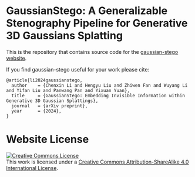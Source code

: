 # GaussianStego: A Generalizable Stenography Pipeline for Generative 3D Gaussians Splatting

This is the repository that contains source code for the [gaussian-stego website](https://gaussian-stego.github.io/).

If you find gaussian-stego useful for your work please cite:
```
@article{li2024gaussianstego,
  author    = {Chenxin Li and Hengyu Liu and Zhiwen Fan and Wuyang Li and Yifan Liu and Panwang Pan and Yixuan Yuan},
  title     = {GaussianStego: Embedding Invisible Information within Generative 3D Gaussian Splattings},
  journal   = {arXiv preprint},
  year      = {2024},
}
```

# Website License
<a rel="license" href="http://creativecommons.org/licenses/by-sa/4.0/"><img alt="Creative Commons License" style="border-width:0" src="https://i.creativecommons.org/l/by-sa/4.0/88x31.png" /></a><br />This work is licensed under a <a rel="license" href="http://creativecommons.org/licenses/by-sa/4.0/">Creative Commons Attribution-ShareAlike 4.0 International License</a>.
